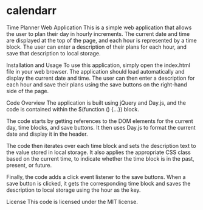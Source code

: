 # calendarr
Time Planner Web Application
This is a simple web application that allows the user to plan their day in hourly increments. The current date and time are displayed at the top of the page, and each hour is represented by a time block. The user can enter a description of their plans for each hour, and save that description to local storage.

Installation and Usage
To use this application, simply open the index.html file in your web browser. The application should load automatically and display the current date and time. The user can then enter a description for each hour and save their plans using the save buttons on the right-hand side of the page.

Code Overview
The application is built using jQuery and Day.js, and the code is contained within the $(function () {...}) block.

The code starts by getting references to the DOM elements for the current day, time blocks, and save buttons. It then uses Day.js to format the current date and display it in the header.

The code then iterates over each time block and sets the description text to the value stored in local storage. It also applies the appropriate CSS class based on the current time, to indicate whether the time block is in the past, present, or future.

Finally, the code adds a click event listener to the save buttons. When a save button is clicked, it gets the corresponding time block and saves the description to local storage using the hour as the key.

License
This code is licensed under the MIT license.